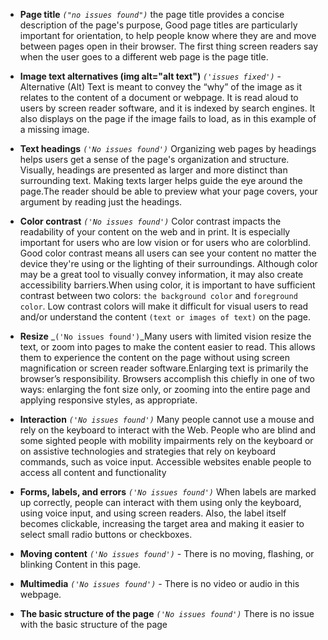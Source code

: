 - **Page title** _`("no issues found")`_ the page title provides a concise description of the page's purpose, Good page titles are particularly important for orientation, to help people know where they are and move between pages open in their browser. The first thing screen readers say when the user goes to a different web page is the page title.

- **Image text alternatives (img alt="alt text")** _`('issues fixed')`_ - Alternative (Alt) Text is meant to convey the “why” of the image as it relates to the content of a document or webpage. It is read aloud to users by screen reader software, and it is indexed by search engines. It also displays on the page if the image fails to load, as in this example of a missing image.

- **Text headings** _`('No issues found')`_ Organizing web pages by headings helps users get a sense of the page's organization and structure. Visually, headings are presented as larger and more distinct than surrounding text. Making texts larger helps guide the eye around the page.The reader should be able to preview what your page covers, your argument by reading just the headings.

- **Color contrast** _`('No issues found')`_ Color contrast impacts the readability of your content on the web and in print. It is especially important for users who are low vision or for users who are colorblind. Good color contrast means all users can see your content no matter the device they're using or the lighting of their surroundings. Although color may be a great tool to visually convey information, it may also create accessibility barriers.When using color, it is important to have sufficient contrast between two colors: `the background color` and `foreground color`. Low contrast colors will make it difficult for visual users to read and/or understand the content `(text or images of text)` on the page.

- **Resize** \_`('No issues found')`\_Many users with limited vision resize the text, or zoom into pages to make the content easier to read. This allows them to experience the content on the page without using screen magnification or screen reader software.Enlarging text is primarily the browser’s responsibility. Browsers accomplish this chiefly in one of two ways: enlarging the font size only, or zooming into the entire page and applying responsive styles, as appropriate.

- **Interaction** _`('No issues found')`_ Many people cannot use a mouse and rely on the keyboard to interact with the Web. People who are blind and some sighted people with mobility impairments rely on the keyboard or on assistive technologies and strategies that rely on keyboard commands, such as voice input. Accessible websites enable people to access all content and functionality

- **Forms, labels, and errors** _`('No issues found')`_ When labels are marked up correctly, people can interact with them using only the keyboard, using voice input, and using screen readers. Also, the label itself becomes clickable, increasing the target area and making it easier to select small radio buttons or checkboxes.

- **Moving content** _`('No issues found')`_ - There is no moving, flashing, or blinking Content in this page.

- **Multimedia** _`('No issues found')`_ - There is no video or audio in this webpage.

- **The basic structure of the page** _`('No issues found')`_ There is no issue with the basic structure of the page
